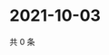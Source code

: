 # 2021-10-03

共 0 条

<!-- BEGIN WEIBO -->
<!-- 最后更新时间 Sun Oct 03 2021 06:12:54 GMT+0800 (China Standard Time) -->

<!-- END WEIBO -->
